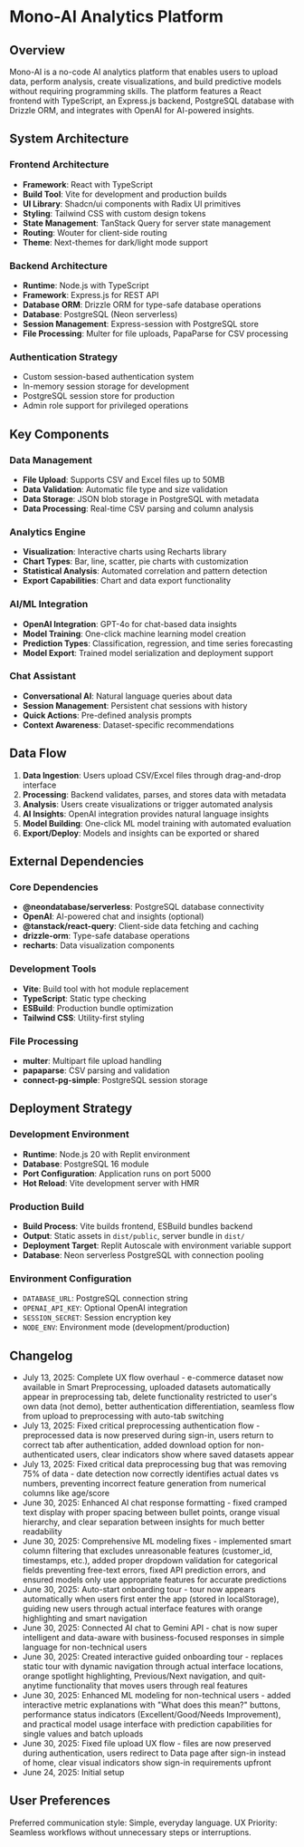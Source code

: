 # Mono-AI Analytics Platform

## Overview

Mono-AI is a no-code AI analytics platform that enables users to upload data, perform analysis, create visualizations, and build predictive models without requiring programming skills. The platform features a React frontend with TypeScript, an Express.js backend, PostgreSQL database with Drizzle ORM, and integrates with OpenAI for AI-powered insights.

## System Architecture

### Frontend Architecture
- **Framework**: React with TypeScript
- **Build Tool**: Vite for development and production builds
- **UI Library**: Shadcn/ui components with Radix UI primitives
- **Styling**: Tailwind CSS with custom design tokens
- **State Management**: TanStack Query for server state management
- **Routing**: Wouter for client-side routing
- **Theme**: Next-themes for dark/light mode support

### Backend Architecture
- **Runtime**: Node.js with TypeScript
- **Framework**: Express.js for REST API
- **Database ORM**: Drizzle ORM for type-safe database operations
- **Database**: PostgreSQL (Neon serverless)
- **Session Management**: Express-session with PostgreSQL store
- **File Processing**: Multer for file uploads, PapaParse for CSV processing

### Authentication Strategy
- Custom session-based authentication system
- In-memory session storage for development
- PostgreSQL session store for production
- Admin role support for privileged operations

## Key Components

### Data Management
- **File Upload**: Supports CSV and Excel files up to 50MB
- **Data Validation**: Automatic file type and size validation
- **Data Storage**: JSON blob storage in PostgreSQL with metadata
- **Data Processing**: Real-time CSV parsing and column analysis

### Analytics Engine
- **Visualization**: Interactive charts using Recharts library
- **Chart Types**: Bar, line, scatter, pie charts with customization
- **Statistical Analysis**: Automated correlation and pattern detection
- **Export Capabilities**: Chart and data export functionality

### AI/ML Integration
- **OpenAI Integration**: GPT-4o for chat-based data insights
- **Model Training**: One-click machine learning model creation
- **Prediction Types**: Classification, regression, and time series forecasting
- **Model Export**: Trained model serialization and deployment support

### Chat Assistant
- **Conversational AI**: Natural language queries about data
- **Session Management**: Persistent chat sessions with history
- **Quick Actions**: Pre-defined analysis prompts
- **Context Awareness**: Dataset-specific recommendations

## Data Flow

1. **Data Ingestion**: Users upload CSV/Excel files through drag-and-drop interface
2. **Processing**: Backend validates, parses, and stores data with metadata
3. **Analysis**: Users create visualizations or trigger automated analysis
4. **AI Insights**: OpenAI integration provides natural language insights
5. **Model Building**: One-click ML model training with automated evaluation
6. **Export/Deploy**: Models and insights can be exported or shared

## External Dependencies

### Core Dependencies
- **@neondatabase/serverless**: PostgreSQL database connectivity
- **OpenAI**: AI-powered chat and insights (optional)
- **@tanstack/react-query**: Client-side data fetching and caching
- **drizzle-orm**: Type-safe database operations
- **recharts**: Data visualization components

### Development Tools
- **Vite**: Build tool with hot module replacement
- **TypeScript**: Static type checking
- **ESBuild**: Production bundle optimization
- **Tailwind CSS**: Utility-first styling

### File Processing
- **multer**: Multipart file upload handling
- **papaparse**: CSV parsing and validation
- **connect-pg-simple**: PostgreSQL session storage

## Deployment Strategy

### Development Environment
- **Runtime**: Node.js 20 with Replit environment
- **Database**: PostgreSQL 16 module
- **Port Configuration**: Application runs on port 5000
- **Hot Reload**: Vite development server with HMR

### Production Build
- **Build Process**: Vite builds frontend, ESBuild bundles backend
- **Output**: Static assets in `dist/public`, server bundle in `dist/`
- **Deployment Target**: Replit Autoscale with environment variable support
- **Database**: Neon serverless PostgreSQL with connection pooling

### Environment Configuration
- `DATABASE_URL`: PostgreSQL connection string
- `OPENAI_API_KEY`: Optional OpenAI integration
- `SESSION_SECRET`: Session encryption key
- `NODE_ENV`: Environment mode (development/production)

## Changelog
- July 13, 2025: Complete UX flow overhaul - e-commerce dataset now available in Smart Preprocessing, uploaded datasets automatically appear in preprocessing tab, delete functionality restricted to user's own data (not demo), better authentication differentiation, seamless flow from upload to preprocessing with auto-tab switching
- July 13, 2025: Fixed critical preprocessing authentication flow - preprocessed data is now preserved during sign-in, users return to correct tab after authentication, added download option for non-authenticated users, clear indicators show where saved datasets appear
- July 13, 2025: Fixed critical data preprocessing bug that was removing 75% of data - date detection now correctly identifies actual dates vs numbers, preventing incorrect feature generation from numerical columns like age/score
- June 30, 2025: Enhanced AI chat response formatting - fixed cramped text display with proper spacing between bullet points, orange visual hierarchy, and clear separation between insights for much better readability
- June 30, 2025: Comprehensive ML modeling fixes - implemented smart column filtering that excludes unreasonable features (customer_id, timestamps, etc.), added proper dropdown validation for categorical fields preventing free-text errors, fixed API prediction errors, and ensured models only use appropriate features for accurate predictions
- June 30, 2025: Auto-start onboarding tour - tour now appears automatically when users first enter the app (stored in localStorage), guiding new users through actual interface features with orange highlighting and smart navigation
- June 30, 2025: Connected AI chat to Gemini API - chat is now super intelligent and data-aware with business-focused responses in simple language for non-technical users
- June 30, 2025: Created interactive guided onboarding tour - replaces static tour with dynamic navigation through actual interface locations, orange spotlight highlighting, Previous/Next navigation, and quit-anytime functionality that moves users through real features
- June 30, 2025: Enhanced ML modeling for non-technical users - added interactive metric explanations with "What does this mean?" buttons, performance status indicators (Excellent/Good/Needs Improvement), and practical model usage interface with prediction capabilities for single values and batch uploads
- June 30, 2025: Fixed file upload UX flow - files are now preserved during authentication, users redirect to Data page after sign-in instead of home, clear visual indicators show sign-in requirements upfront  
- June 24, 2025: Initial setup

## User Preferences

Preferred communication style: Simple, everyday language.
UX Priority: Seamless workflows without unnecessary steps or interruptions.